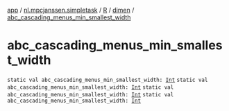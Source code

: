 [app](../../../index.md) / [nl.mpcjanssen.simpletask](../../index.md) / [R](../index.md) / [dimen](index.md) / [abc_cascading_menus_min_smallest_width](.)

# abc_cascading_menus_min_smallest_width

`static val abc_cascading_menus_min_smallest_width: `[`Int`](https://kotlinlang.org/api/latest/jvm/stdlib/kotlin/-int/index.html)
`static val abc_cascading_menus_min_smallest_width: `[`Int`](https://kotlinlang.org/api/latest/jvm/stdlib/kotlin/-int/index.html)
`static val abc_cascading_menus_min_smallest_width: `[`Int`](https://kotlinlang.org/api/latest/jvm/stdlib/kotlin/-int/index.html)
`static val abc_cascading_menus_min_smallest_width: `[`Int`](https://kotlinlang.org/api/latest/jvm/stdlib/kotlin/-int/index.html)
